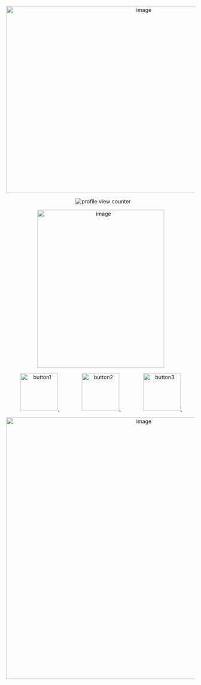 <p align="center">
<img width="720" height="500" alt="image" src="https://github.com/user-attachments/assets/bc1363d6-02a2-4f40-811b-4d25424f7211"
</p>

<p align="center">
 ⠀ <img src="https://komarev.com/ghpvc/?username=luuvbite&style=flat-square&color=a9578c&label=shooting_stars" alt="profile view counter">
</p>

<p align="center">
<img width="339" height="423" alt="image" src="https://github.com/user-attachments/assets/7937a001-cbb9-4bd7-96b3-4ff96c9ffd8f" />
</p>

<p align="center">
  <a href="https://luuvbite.straw.page/">
    <img src="https://github.com/user-attachments/assets/3f365fa4-2990-4c7c-a3aa-8c0109c8e598" alt="button1" width="100">
  </a>　　　　
  <a href="https://rentry.co/luuvbite">
    <img src="https://github.com/user-attachments/assets/2201238f-dc14-4d77-b416-3b457e4791fe" alt="button2" width="100">
  </a>　　　　
  <a href="https://luuvbite.atabook.org/">
    <img src="https://github.com/user-attachments/assets/0ff1e6e2-f6cf-429f-ab74-b9a9625155f0" alt="button3" width="100">
  </a>　　　　
</p>

<p align="center">
<img width="720" height="700" alt="image" src="https://github.com/user-attachments/assets/23c24e85-a93d-4ee6-b205-3a7f38cb35a0" />
</p>
